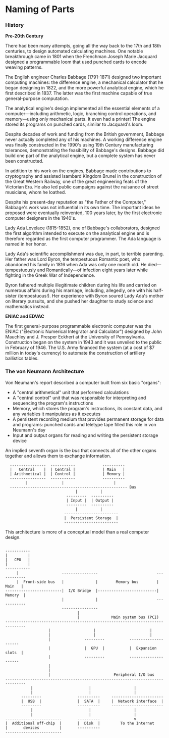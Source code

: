 # Naming of Parts

### History

**Pre-20th Century**

There had been many attempts, going all the way back to the 17th and 18th centuries, to design automated calculating machines. One
notable breakthrough came in 1801 when the Frenchman Joseph Marie Jacquard designed a programmable loom that used punched cards to 
encode weaving patterns.

The English engineer Charles Babbage (1791-1871) designed two important computing machines: the difference engine, a mechanical 
calculator that he began designing in 1822, and the more powerful analytical engine, which he first described in 1837. The latter was 
the first machine capable of true general-purpose computation.

The analytical engine's design implemented all the essential elements of a computer&mdash;including arithmetic, logic, branching 
control operations, and memory&mdash;using only mechanical parts. It even had a printer! The engine stored its programs on punched 
cards, similar to Jacquard's loom.

Despite decades of work and funding from the British government, Babbage never actually completed any of his machines. A working 
difference engine was finally constructed in the 1990's using 19th Century manufacturing tolerances, demonstrating the feasibility of 
Babbage's designs. Babbage did build one part of the analytical engine, but a complete system has never been constructed.

In addition to his work on the engines, Babbage made contributions to cryptography and assisted Isambard Kingdom Brunel in the
construction of the Great Western Railway, one of the great engineering feats of the Victorian Era. He also led public campaigns 
against the nuisance of street musicians, whom he loathed.

Despite his present-day reputation as "the Father of the Computer," Babbage's work was not influential in its own 
time. The important ideas he proposed were eventually reinvented, 100 years later, by the first electronic computer designers in the
1940's.

Lady Ada Lovelace (1815-1852), one of Babbage's collaborators, designed the first algorithm intended to execute on the analytical
engine and is therefore regarded as the first computer programmer. The Ada language is named in her honor.

Lady Ada's scientific accomplishment was due, in part, to terrible parenting. Her father was Lord Byron, the tempestuous Romantic poet,
who abandoned his family in 1816 when Ada was only one month old. He died&mdash;tempestuously and Romantically&mdash;of infection eight
years later while fighting in the Greek War of Independence.

Byron fathered multiple illegitimate children during his life and carried on numerous affairs during his marriage, including, 
allegedly, one with his half-sister (tempestuous!). Her experience with Byron soured Lady Ada's mother on literary pursuits, and she
pushed her daughter to study science and mathematics instead.

**ENIAC and EDVAC**

The first general-purpose programmable electronic computer was the ENIAC ("Electronic Numerical Integrator and Calculator") designed 
by John Mauchley and J. Presper Eckhert at the University of Pennsylvania. Construction began on the system in 1943 and it was unveiled
to the public in February of 1946. The U.S. Army financed the system (at a cost of $7 million in today's currency) to automate the 
construction of artillery ballistics tables.

### The von Neumann Architecture

Von Neumann's report described a computer built from six basic "organs":

  - A "central arithmetical" unit that performed calculations
  - A "central control" unit that was responsible for interpreting and sequencing the program's instructions
  - Memory, which stores the program's instructions, its constant data, and any variables it manipulates as it executes
  - A persistent recording medium that provides permanent storage for data and programs: punched cards and teletype tape filled this role in von Neumann's day
  - Input and output organs for reading and writing the persistent storage device

An implied seventh organ is the *bus* that connects all of the other organs together and allows them to exchange information.

```
  ----------------  -----------            ----------
  |   Central    |  | Central |            | Main   |
  | Arithmetical |  | Control |            | Memory |
  ----------------  -----------            ----------
         |               |                      |
  ---------------------------------------------------- Bus
                               |          |
                           ---------  ----------
                           | Input |  | Output |
                           ---------  ----------
                               |          |
                          ------------------------
                          |  Persistent Storage  |
                          ------------------------
```

This architecture is more of a conceptual model than a real computer design.


```

-----------
|         |
|   CPU   |
|         |
-----------
     |                   ----------------                          ------------
     |  Front-side bus   |              |        Memory bus        |   Main   |
-------------------------|  I/O Bridge  |--------------------------|  Memory  |
                         |              |                          ------------
                         ----------------
                                |
                                |              Main system bus (PCI)
-------------------------------------------------------------------------------
                   |                   |                        |
                   |                   |                        |
                   |               ---------           ---------------------
                   |               |  GPU  |           |  Expansion slots  |
                   |               ---------           ---------------------
                   |
                   |
                   |                            Peripheral I/O bus
-------------------------------------------------------------------------------            
           |                         |                   |
           |                         |                   |
       ---------                ----------     -----------------------
       |  USB  |                |  SATA  |     |  Network interface  |
       ---------                ----------     -----------------------
           |                         |                   |
           |                         |                   |
-------------------------       ----------               v
|  Additional off-chip  |       |  Disk  |         To the Internet
|       devices         |       ----------
------------------------- 

